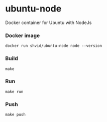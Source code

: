 # ubuntu-node

Docker container for Ubuntu with NodeJs

### Docker image

```
docker run shvid/ubuntu-node node --version
```

### Build

```
make
```

### Run

```
make run
```

### Push

```
make push
```
